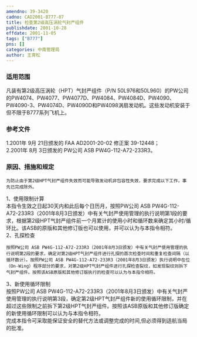 ```yaml
---
amendno: 39-3420  
cadno: CAD2001-B777-07  
title: 检查第2级高压涡轮气封严组件  
publishdate: 2001-10-28  
effdate: 2001-11-05  
tags: ["B777"]  
pns: []  
categories: 中南管理局  
author: 王育松  
---
```

  
### 适用范围  
凡装有第2级高压涡轮（HPT）气封严组件（P/N 50L976和50L960）的PW公司的PW4074、PW4077、PW4077D、PW4084、PW4084D、PW4090、PW4090-3、PW4074D、PW4090D和PW4098涡扇发动机。这些发动机安装于但不限于B777系列飞机上。  
  
<!--more-->  
### 参考文件  
1.2001年 9月 21日颁发的 FAA AD2001-20-02 修正案 39-12448；  
 2.2001年 8月 3日颁发的 PW公司 ASB PW4G-112-A72-233R3。  
  
### 原因、措施和规定  
    为防止由于第2级HPT气封严组件失效而可能导致发动机非包容性失效，要求完成以下工作，事先已完成除外。  
1、使用限制计算  
    本指令生效之日起30天内和此后每个日历月，按照PW公司 ASB PW4G-112-A72-233R3（2001年8月3日颁发）中有关气封严使用管理的执行说明第1段的要求，根据第2级HPT气封严组件前一个月累计的使用小时和循环数来确定其小时/循环比。该ASB的原版和其他修订版也可以使用，并可以认为与本指令相符。  
2、孔探检查  
  
    按照PW公司 ASB PW4G-112-A72-233R3（2001年8月3日颁发）中有关气封严使用管理的执行说明第2段的要求，确定对第2级HPT气封严组件进行孔探的首次检查时间和重复检查间隔（以循环数计）。按照PW公司 ASB PW4G-112-A72-233R3（2001年8月3日颁发）执行说明中在位（On-Wing）程序部分的要求，对第2级HPT气封严组件进行孔探检查裂纹，如发现裂纹则拆下气封严组件。按照该ASB原版和其他修订版执行的检查可以认为与本指令相符。  
3、新使用循环限制  
    按照PW公司 ASB PW4G-112-A72-233R3（2001年8月3日颁发）中有关气封严使用管理的执行说明第3段，确定第2级HPT气封严组件新的使用循环限制，并在超过这些限制之前拆下第2级HPT气封严组件。按照该ASB原版和其他修订版确定的新使用循环限制可以认为与本指令相符。  
    完成本指令可采取能保证安全的替代方法或调整完成的时间,但必须得到适航当局的批准。  
